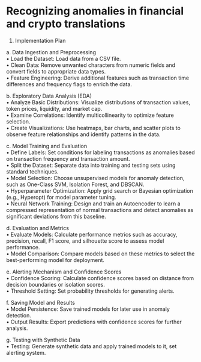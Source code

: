 # Recognizing anomalies in financial and crypto translations

1. Implementation Plan

a. Data Ingestion and Preprocessing  
• Load the Dataset: Load data from a CSV file.  
• Clean Data: Remove unwanted characters from numeric fields and convert fields to appropriate data types.  
• Feature Engineering: Derive additional features such as transaction time differences and frequency flags to enrich the data.  

b. Exploratory Data Analysis (EDA)  
• Analyze Basic Distributions: Visualize distributions of transaction values, token prices, liquidity, and market cap.  
• Examine Correlations: Identify multicollinearity to optimize feature selection.  
• Create Visualizations: Use heatmaps, bar charts, and scatter plots to observe feature relationships and identify patterns in the data.  

c. Model Training and Evaluation  
• Define Labels: Set conditions for labeling transactions as anomalies based on transaction frequency and transaction amount.  
• Split the Dataset: Separate data into training and testing sets using standard techniques.  
• Model Selection: Choose unsupervised models for anomaly detection, such as One-Class SVM, Isolation Forest, and DBSCAN.  
• Hyperparameter Optimization: Apply grid search or Bayesian optimization (e.g., Hyperopt) for model parameter tuning.  
• Neural Network Training: Design and train an Autoencoder to learn a compressed representation of normal transactions and detect anomalies as significant deviations from this baseline.  

d. Evaluation and Metrics  
• Evaluate Models: Calculate performance metrics such as accuracy, precision, recall, F1 score, and silhouette score to assess model performance.  
• Model Comparison: Compare models based on these metrics to select the best-performing model for deployment.  

e. Alerting Mechanism and Confidence Scores  
• Confidence Scoring: Calculate confidence scores based on distance from decision boundaries or isolation scores.  
• Threshold Setting: Set probability thresholds for generating alerts.  

f. Saving Model and Results  
• Model Persistence: Save trained models for later use in anomaly detection.  
• Output Results: Export predictions with confidence scores for further analysis.  

g. Testing with Synthetic Data  
• Testing: Generate synthetic data and apply trained models to it, set alerting system.
